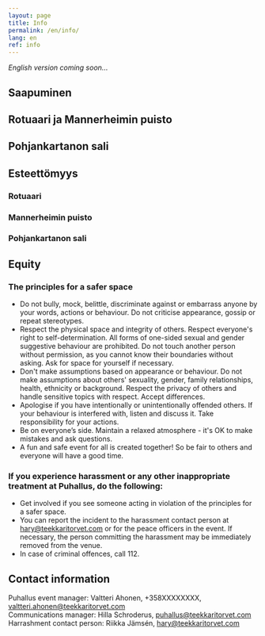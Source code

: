 ```yaml
---
layout: page
title: Info
permalink: /en/info/
lang: en
ref: info
---
```

*English version coming soon...*

## Saapuminen

## Rotuaari ja Mannerheimin puisto

## Pohjankartanon sali

## Esteettömyys

### Rotuaari

### Mannerheimin puisto

### Pohjankartanon sali

## Equity

### The principles for a safer space
* Do not bully, mock, belittle, discriminate against or embarrass anyone by your words, actions or behaviour. Do not criticise appearance, gossip or repeat stereotypes. 
* Respect the physical space and integrity of others. Respect everyone's right to self-determination. All forms of one-sided sexual and gender suggestive behaviour are prohibited. Do not touch another person without permission, as you cannot know their boundaries without asking. Ask for space for yourself if necessary.
* Don't make assumptions based on appearance or behaviour. Do not make assumptions about others' sexuality, gender, family relationships, health, ethnicity or background. Respect the privacy of others and handle sensitive topics with respect. Accept differences. 
* Apologise if you have intentionally or unintentionally offended others. If your behaviour is interfered with, listen and discuss it. Take responsibility for your actions. 
* Be on everyone’s side. Maintain a relaxed atmosphere - it's OK to make mistakes and ask questions.
* A fun and safe event for all is created together! So be fair to others and everyone will have a good time.

### If you experience harassment or any other inappropriate treatment at Puhallus, do the following:
* Get involved if you see someone acting in violation of the principles for a safer space. 
* You can report the incident to the harassment contact person at [hary@teekkaritorvet.com](mailto:hary@teekkaritorvet.com) or for the peace officers in the event. If necessary, the person committing the harassment may be immediately removed from the venue.
* In case of criminal offences, call 112.


## Contact information

Puhallus event manager: Valtteri Ahonen, +358XXXXXXXX, [valtteri.ahonen@teekkaritorvet.com](mailto:valtteri.ahonen@teekkaritorvet.com) <br>
Communications manager: Hilla Schroderus, [puhallus@teekkaritorvet.com](mailto:puhallus@teekkaritorvet.com) <br>
Harrashment contact person: Riikka Jämsén, [hary@teekkaritorvet.com](mailto:hary@teekkaritorvet.com)
